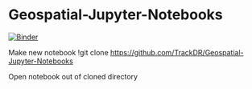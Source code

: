 # Geospatial-Jupyter-Notebooks

[![Binder](http://mybinder.org/badge.svg)](http://mybinder.org:/repo/trackdr/moddedipythonnotebooks)

Make new notebook
!git clone https://github.com/TrackDR/Geospatial-Jupyter-Notebooks

Open notebook out of cloned directory

